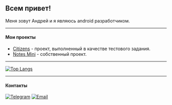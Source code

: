 ## Всем привет!

Меня зовут Андрей и я являюсь android разработчиком.
***

#### Мои проекты

* [Citizens] - проект, выполненный в качестве тестового задания.
* [Notes Mini] - собственный проект.

[Citizens]: https://github.com/Loskon/android-citizens
[Notes mini]: https://github.com/Loskon/android-notes-mini

***

[![Top Langs](https://github-readme-stats.vercel.app/api/top-langs/?username=loskon&layout=compact)](https://github.com/Loskon/Loskon)

***

#### Контакты

[![Telegram](https://img.shields.io/badge/Telegram-2CA5E0?style=for-the-badge&logo=telegram&logoColor=white)](https://t.me/loskon)
[![Email](https://img.shields.io/badge/Gmail-D14836?style=for-the-badge&logo=gmail&logoColor=white)](mailto:andreyrochev23@gmail.com)


<!--
- 🔭 I’m currently working on ...
- 🌱 I’m currently learning ...
- 👯 I’m looking to collaborate on ...
- 🤔 I’m looking for help with ...
- 💬 Ask me about ...
- 📫 How to reach me: ...
- 😄 Pronouns: ...
- ⚡ Fun fact: I started programming because I didn't like the standard notes on a smartphone
-->
